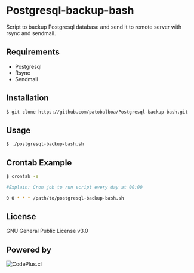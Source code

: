 # Postgresql-backup-bash

Script to backup Postgresql database and send it to remote server with rsync and sendmail.

## Requirements

* Postgresql
* Rsync
* Sendmail

## Installation

```bash
$ git clone https://github.com/patobalboa/Postgresql-backup-bash.git
```

## Usage

```bash
$ ./postgresql-backup-bash.sh
```

## Crontab Example

```bash 
$ crontab -e

#Explain: Cron job to run script every day at 00:00

0 0 * * * /path/to/postgresql-backup-bash.sh
```

## License
GNU General Public License v3.0

## Powered by

<picture>
  <source media="(prefers-color-scheme: dark)" srcset="https://www.codeplus.cl/wp-content/uploads/2022/06/codeplus_blanco_06.png">
  <source media="(prefers-color-scheme: light)" srcset="https://www.codeplus.cl/wp-content/uploads/2022/09/codeplus_06.png">
  <img alt="CodePlus.cl" src="https://www.codeplus.cl/wp-content/uploads/2022/06/codeplus_blanco_06.png">
</picture>


